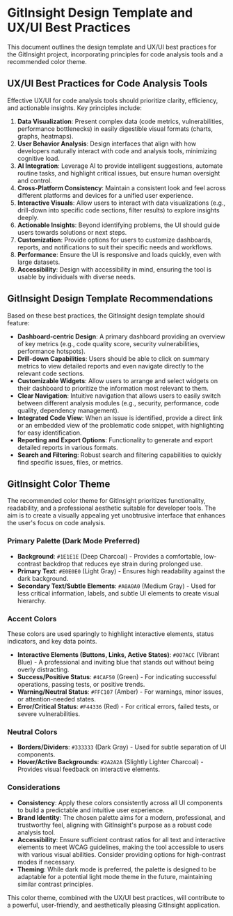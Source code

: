 # GitInsight Design Template and UX/UI Best Practices

This document outlines the design template and UX/UI best practices for the GitInsight project, incorporating principles for code analysis tools and a recommended color theme.

## UX/UI Best Practices for Code Analysis Tools

Effective UX/UI for code analysis tools should prioritize clarity, efficiency, and actionable insights. Key principles include:

1.  **Data Visualization**: Present complex data (code metrics, vulnerabilities, performance bottlenecks) in easily digestible visual formats (charts, graphs, heatmaps).
2.  **User Behavior Analysis**: Design interfaces that align with how developers naturally interact with code and analysis tools, minimizing cognitive load.
3.  **AI Integration**: Leverage AI to provide intelligent suggestions, automate routine tasks, and highlight critical issues, but ensure human oversight and control.
4.  **Cross-Platform Consistency**: Maintain a consistent look and feel across different platforms and devices for a unified user experience.
5.  **Interactive Visuals**: Allow users to interact with data visualizations (e.g., drill-down into specific code sections, filter results) to explore insights deeply.
6.  **Actionable Insights**: Beyond identifying problems, the UI should guide users towards solutions or next steps.
7.  **Customization**: Provide options for users to customize dashboards, reports, and notifications to suit their specific needs and workflows.
8.  **Performance**: Ensure the UI is responsive and loads quickly, even with large datasets.
9.  **Accessibility**: Design with accessibility in mind, ensuring the tool is usable by individuals with diverse needs.

## GitInsight Design Template Recommendations

Based on these best practices, the GitInsight design template should feature:

*   **Dashboard-centric Design**: A primary dashboard providing an overview of key metrics (e.g., code quality score, security vulnerabilities, performance hotspots).
*   **Drill-down Capabilities**: Users should be able to click on summary metrics to view detailed reports and even navigate directly to the relevant code sections.
*   **Customizable Widgets**: Allow users to arrange and select widgets on their dashboard to prioritize the information most relevant to them.
*   **Clear Navigation**: Intuitive navigation that allows users to easily switch between different analysis modules (e.g., security, performance, code quality, dependency management).
*   **Integrated Code View**: When an issue is identified, provide a direct link or an embedded view of the problematic code snippet, with highlighting for easy identification.
*   **Reporting and Export Options**: Functionality to generate and export detailed reports in various formats.
*   **Search and Filtering**: Robust search and filtering capabilities to quickly find specific issues, files, or metrics.

## GitInsight Color Theme

The recommended color theme for GitInsight prioritizes functionality, readability, and a professional aesthetic suitable for developer tools. The aim is to create a visually appealing yet unobtrusive interface that enhances the user's focus on code analysis.

### Primary Palette (Dark Mode Preferred)

*   **Background**: `#1E1E1E` (Deep Charcoal) - Provides a comfortable, low-contrast backdrop that reduces eye strain during prolonged use.
*   **Primary Text**: `#E0E0E0` (Light Gray) - Ensures high readability against the dark background.
*   **Secondary Text/Subtle Elements**: `#A0A0A0` (Medium Gray) - Used for less critical information, labels, and subtle UI elements to create visual hierarchy.

### Accent Colors

These colors are used sparingly to highlight interactive elements, status indicators, and key data points.

*   **Interactive Elements (Buttons, Links, Active States)**: `#007ACC` (Vibrant Blue) - A professional and inviting blue that stands out without being overly distracting.
*   **Success/Positive Status**: `#4CAF50` (Green) - For indicating successful operations, passing tests, or positive trends.
*   **Warning/Neutral Status**: `#FFC107` (Amber) - For warnings, minor issues, or attention-needed states.
*   **Error/Critical Status**: `#F44336` (Red) - For critical errors, failed tests, or severe vulnerabilities.

### Neutral Colors

*   **Borders/Dividers**: `#333333` (Dark Gray) - Used for subtle separation of UI components.
*   **Hover/Active Backgrounds**: `#2A2A2A` (Slightly Lighter Charcoal) - Provides visual feedback on interactive elements.

### Considerations

*   **Consistency**: Apply these colors consistently across all UI components to build a predictable and intuitive user experience.
*   **Brand Identity**: The chosen palette aims for a modern, professional, and trustworthy feel, aligning with GitInsight's purpose as a robust code analysis tool.
*   **Accessibility**: Ensure sufficient contrast ratios for all text and interactive elements to meet WCAG guidelines, making the tool accessible to users with various visual abilities. Consider providing options for high-contrast modes if necessary.
*   **Theming**: While dark mode is preferred, the palette is designed to be adaptable for a potential light mode theme in the future, maintaining similar contrast principles.

This color theme, combined with the UX/UI best practices, will contribute to a powerful, user-friendly, and aesthetically pleasing GitInsight application.